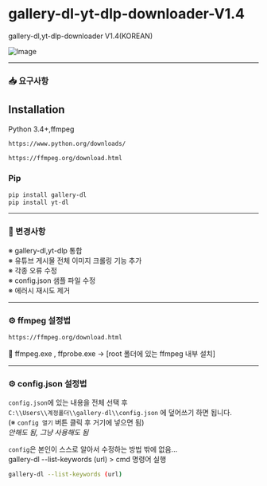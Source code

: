 # gallery-dl-yt-dlp-downloader-V1.4
gallery-dl,yt-dlp-downloader V1.4(KOREAN)

![Image](https://github.com/user-attachments/assets/c9900799-0314-4567-9d24-0ed8bc6aa0f4)

---

### 📥 요구사항

## Installation
Python 3.4+,ffmpeg
```bash
https://www.python.org/downloads/
```
```bash
https://ffmpeg.org/download.html
```

### Pip
```bash
pip install gallery-dl
pip install yt-dl 
```
---

### 🔧 변경사항
※ gallery-dl,yt-dlp 통합<br>
※ 유튜브 게시물 전체 이미지 크롤링 기능 추가 <br>
※ 각종 오류 수정<br>
※ config.json 샘플 파일 수정 <br>
※ 에러시 재시도 제거 <br>

---
### ⚙️ ffmpeg 설정법
```bash
https://ffmpeg.org/download.html
```
📁 ffmpeg.exe , ffprobe.exe -> [root 폴더에 있는 ffmpeg 내부 설치] 

---

### ⚙️ config.json 설정법
`config.json`에 있는 내용을 전체 선택 후  
`C:\\Users\\계정폴더\\gallery-dl\\config.json` 에 덮어쓰기 하면 됩니다.  
(※ `config 열기` 버튼 클릭 후 거기에 넣으면 됨)  
*안해도 됨, 그냥 사용해도 됨*

`config`은 본인이 스스로 알아서 수정하는 방법 밖에 없음...  
gallery-dl --list-keywords (url) > cmd 명령어 실행

```bash
gallery-dl --list-keywords (url)
```
